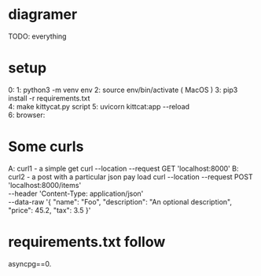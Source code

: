 # diagramer

TODO: everything

# setup

0: 
1: python3 -m venv env 
2:  source env/bin/activate ( MacOS )
3: pip3 install -r requirements.txt\
4: make kittycat.py script
5: uvicorn kittcat:app --reload\
6: browser: 

# Some curls

A: curl1 - a simple get
curl --location --request GET 'localhost:8000'
B: curl2 - a post with a particular json pay load
curl --location --request POST 'localhost:8000/items' \
--header 'Content-Type: application/json' \
--data-raw '{
    "name": "Foo",
    "description": "An optional description",
    "price": 45.2,
    "tax": 3.5
}'

# requirements.txt follow

asyncpg==0.